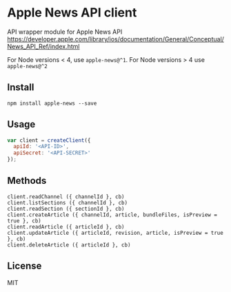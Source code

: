 # Apple News API client

API wrapper module for Apple News API https://developer.apple.com/library/ios/documentation/General/Conceptual/News_API_Ref/index.html

For Node versions < 4, use `apple-news@^1`. For Node versions > 4 use `apple-news@^2`

## Install

```
npm install apple-news --save
```

## Usage

```js
var client = createClient({
  apiId: '<API-ID>',
  apiSecret: '<API-SECRET>'
});
```

## Methods

```
client.readChannel ({ channelId }, cb)
client.listSections ({ channelId }, cb)
client.readSection ({ sectionId }, cb)
client.createArticle ({ channelId, article, bundleFiles, isPreview = true }, cb)
client.readArticle ({ articleId }, cb)
client.updateArticle ({ articleId, revision, article, isPreview = true }, cb)
client.deleteArticle ({ articleId }, cb)
```

## License

MIT
